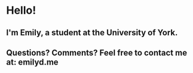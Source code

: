  # Hello! 
 ## I'm Emily, a student at the University of York.
 ## Questions? Comments? Feel free to contact me at:  emilyd.me 
